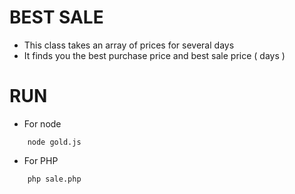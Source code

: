 BEST SALE
=====================
 * This class takes an array of prices for several days
 * It finds you the best purchase price and best sale price ( days )
 
 RUN
 ====================
 * For node
```
    node gold.js 
```

 * For PHP
```
    php sale.php
```
